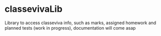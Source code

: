 # classevivaLib
Library to access classeviva info, such as marks, assigned homework and planned tests (work in progress), documentation will come asap
